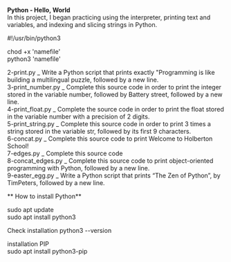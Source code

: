 **Python - Hello, World**  
In this project, I began practicing using the interpreter, printing text and variables, and indexing and slicing strings in Python.

#!/usr/bin/python3  

chod +x 'namefile'  
python3 'namefile'  

2-print.py _ Write a Python script that prints exactly "Programming is like building a multilingual puzzle, followed by a new line.  
3-print_number.py _ Complete this source code in order to print the integer stored in the variable number, followed by Battery street, followed by a new line.  
4-print_float.py _ Complete the source code in order to print the float stored in the variable number with a precision of 2 digits.  
5-print_string.py _ Complete this source code in order to print 3 times a string stored in the variable str, followed by its first 9 characters.  
6-concat.py _ Complete this source code to print Welcome to Holberton School!  
7-edges.py _ Complete this source code  
8-concat_edges.py _ Complete this source code to print object-oriented programming with Python, followed by a new line.  
9-easter_egg.py _ Write a Python script that prints “The Zen of Python”, by TimPeters, followed by a new line.  

** How to install Python**  

sudo apt update  
sudo apt install python3  


Check installation  python3 --version

installation PIP  
sudo apt install python3-pip